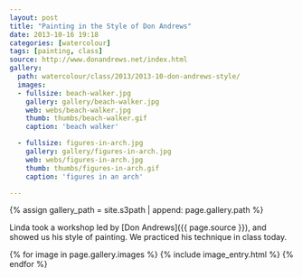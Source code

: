 ```yaml
---
layout: post
title: "Painting in the Style of Don Andrews"
date: 2013-10-16 19:18
categories: [watercolour]
tags: [painting, class]
source: http://www.donandrews.net/index.html
gallery:
  path: watercolour/class/2013/2013-10-don-andrews-style/
  images:
  - fullsize: beach-walker.jpg
    gallery: gallery/beach-walker.jpg
    web: webs/beach-walker.jpg
    thumb: thumbs/beach-walker.gif
    caption: 'beach walker'

  - fullsize: figures-in-arch.jpg
    gallery: gallery/figures-in-arch.jpg
    web: webs/figures-in-arch.jpg
    thumb: thumbs/figures-in-arch.gif
    caption: 'figures in an arch'

---
```

{% assign gallery_path = site.s3path | append: page.gallery.path %}

Linda took a workshop led by [Don Andrews]({{ page.source }}), and showed us his style of
painting. We practiced his technique in class today.

{% for image in page.gallery.images %}
{% include image_entry.html %}
{% endfor %}
